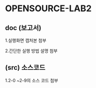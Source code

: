 # OPENSOURCE-LAB2

## doc (보고서)
1.실행화면 캡처본 첨부


2.간단한 실행 방법 설명 첨부

## (src) 소스코드
1.2-0 ~2-9의 소스 코드 첨부
